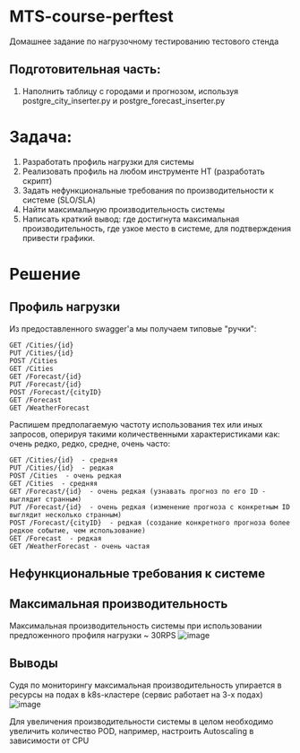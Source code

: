 # MTS-course-perftest
Домашнее задание по нагрузочному тестированию тестового стенда

## Подготовительная часть:  
1. Наполнить таблицу с городами и прогнозом, используя postgre_city_inserter.py и postgre_forecast_inserter.py  

# Задача:

1. Разработать профиль нагрузки для системы  
2. Реализовать профиль на любом инструменте НТ (разработать скрипт)  
3. Задать нефункциональные требования по производительности к системе (SLO/SLA)  
4. Найти максимальную производительность системы  
5. Написать краткий вывод: где достигнута максимальная производительность, где узкое место в системе, для подтверждения привести графики.  

# Решение
## Профиль нагрузки
Из предоставленного swagger'a мы получаем типовые "ручки":  
```
GET /Cities/{id}
PUT /Cities/{id}
POST /Cities  
GET /Cities  
GET /Forecast/{id}  
PUT /Forecast/{id}  
POST /Forecast/{cityID}  
GET /Forecast  
GET /WeatherForecast
```
Распишем предполагаемую частоту использования тех или иных запросов, оперируя такими количественными характеристиками как: очень редко, редко, средне, очень часто:  
```
GET /Cities/{id}  - средняя
PUT /Cities/{id}  - редкая
POST /Cities  - очень редкая
GET /Cities  - средняя  
GET /Forecast/{id}  - очень редкая (узнавать прогноз по его ID - выглядит странным)
PUT /Forecast/{id}  - очень редкая (изменение прогноза с конкретным ID выглядит несколько странным)  
POST /Forecast/{cityID}  - редкая (создание конкретного прогноза более редкое событие, чем использование)  
GET /Forecast  - редкая
GET /WeatherForecast - очень частая
```

## Нефункциональные требования к системе
## Максимальная производительность
Максимальная производительность системы при использовании предложенного профиля нагрузки ~ 30RPS
![image](https://github.com/AlbertBukharov/MTS-course-perftest/assets/81142061/94787522-fd7c-42cd-a76b-1081680dbd18)

## Выводы
Судя по мониторингу максимальная производительность упирается в ресурсы на подах в k8s-кластере (сервис работает на 3-х подах)
![image](https://github.com/AlbertBukharov/MTS-course-perftest/assets/81142061/4420aabf-09e3-4758-a659-b4bdb67ab4e7)

Для увеличения производительности системы в целом необходимо увеличить количество POD, например, настроить Autoscaling в зависимости от CPU
